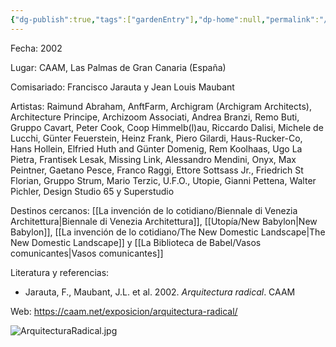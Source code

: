 ```yaml
---
{"dg-publish":true,"tags":["gardenEntry"],"dp-home":null,"permalink":"/Utopía/Arquitectura radical/","dgPassFrontmatter":true,"created":"2025-03-18T11:23:37.000+01:00","updated":"2025-05-12T16:06:02.013+02:00"}
---
```


Fecha: 2002

Lugar: CAAM, Las Palmas de Gran Canaria (España)

Comisariado: Francisco Jarauta y Jean Louis Maubant

Artistas: Raimund Abraham, AnftFarm, Archigram (Archigram Architects), Architecture Principe, Archizoom Associati, Andrea Branzi, Remo Buti, Gruppo Cavart, Peter Cook, Coop Himmelb(l)au, Riccardo Dalisi, Michele de Lucchi, Günter Feuerstein, Heinz Frank, Piero Gilardi, Haus-Rucker-Co, Hans Hollein, Elfried Huth and Günter Domenig, Rem Koolhaas, Ugo La Pietra, Frantisek Lesak, Missing Link, Alessandro Mendini, Onyx, Max Peintner, Gaetano Pesce, Franco Raggi, Ettore Sottsass Jr., Friedrich St Florian, Gruppo Strum, Mario Terzic, U.F.O., Utopie, Gianni Pettena, Walter Pichler, Design Studio 65 y Superstudio

Destinos cercanos: [[La invención de lo cotidiano/Biennale di Venezia Architettura\|Biennale di Venezia Architettura]], [[Utopía/New Babylon\|New Babylon]], [[La invención de lo cotidiano/The New Domestic Landscape\|The New Domestic Landscape]] y [[La Biblioteca de Babel/Vasos comunicantes\|Vasos comunicantes]]

Literatura y referencias:
- Jarauta, F., Maubant, J.L. et al. 2002. *Arquitectura radical*. CAAM

Web: https://caam.net/exposicion/arquitectura-radical/

![ArquitecturaRadical.jpg](/img/user/Anexos/ArquitecturaRadical.jpg)
